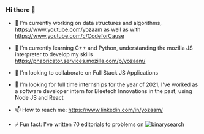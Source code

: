 ### Hi there 👋

<!--
**yozaam/yozaam** is a ✨ _special_ ✨ repository because its `README.md` (this file) appears on your GitHub profile.

Here are some ideas to get you started:-->

- 🔭 I’m currently working on data structures and algorithms, https://www.youtube.com/yozaam as well as with https://www.youtube.com/c/CodeforCause

- 🌱 I’m currently learning C++ and Python, understanding the mozilla JS interpreter to develop my skills https://phabricator.services.mozilla.com/p/yozaam/

- 👯 I’m looking to collaborate on Full Stack JS Applications

- 🤔 I’m looking for full time internships for the year of 2021, I've worked as a software developer intern for Bleetech Innovations in the past, using Node JS and React

- 📫 How to reach me: https://www.linkedin.com/in/yozaam/

- ⚡ Fun fact: I've written 70 editorials to problems on [![binarysearch](https://binarysearch.com/api/shields/yozaam)](https://binarysearch.com/@/yozaam)
